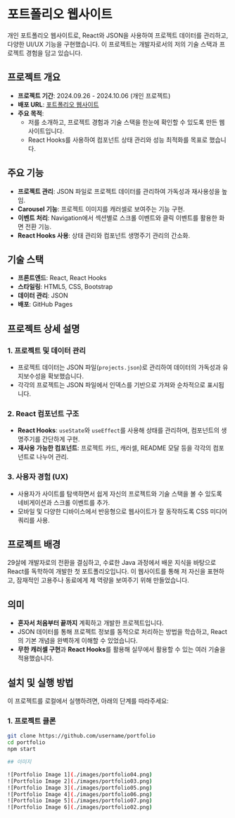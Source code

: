 # 포트폴리오 웹사이트

개인 포트폴리오 웹사이트로, React와 JSON을 사용하여 프로젝트 데이터를 관리하고, 다양한 UI/UX 기능을 구현했습니다. 이 프로젝트는 개발자로서의 저의 기술 스택과 프로젝트 경험을 담고 있습니다.

## 프로젝트 개요
- **프로젝트 기간**: 2024.09.26 - 2024.10.06 (개인 프로젝트)
- **배포 URL**: [포트폴리오 웹사이트](https://jack1.blog)
- **주요 목적**: 
  - 저를 소개하고, 프로젝트 경험과 기술 스택을 한눈에 확인할 수 있도록 만든 웹사이트입니다.
  - React Hooks를 사용하여 컴포넌트 상태 관리와 성능 최적화를 목표로 했습니다.

## 주요 기능
- **프로젝트 관리**: JSON 파일로 프로젝트 데이터를 관리하여 가독성과 재사용성을 높임.
- **Carousel 기능**: 프로젝트 이미지를 캐러셀로 보여주는 기능 구현.
- **이벤트 처리**: Navigation에서 섹션별로 스크롤 이벤트와 클릭 이벤트를 활용한 화면 전환 기능.
- **React Hooks 사용**: 상태 관리와 컴포넌트 생명주기 관리의 간소화.

## 기술 스택
- **프론트엔드**: React, React Hooks
- **스타일링**: HTML5, CSS, Bootstrap
- **데이터 관리**: JSON
- **배포**: GitHub Pages

## 프로젝트 상세 설명

### 1. 프로젝트 및 데이터 관리
- 프로젝트 데이터는 JSON 파일(`projects.json`)로 관리하여 데이터의 가독성과 유지보수성을 확보했습니다.
- 각각의 프로젝트는 JSON 파일에서 인덱스를 기반으로 가져와 순차적으로 표시됩니다.

### 2. React 컴포넌트 구조
- **React Hooks**: `useState`와 `useEffect`를 사용해 상태를 관리하며, 컴포넌트의 생명주기를 간단하게 구현.
- **재사용 가능한 컴포넌트**: 프로젝트 카드, 캐러셀, README 모달 등을 각각의 컴포넌트로 나누어 관리.

### 3. 사용자 경험 (UX)
- 사용자가 사이트를 탐색하면서 쉽게 자신의 프로젝트와 기술 스택을 볼 수 있도록 네비게이션과 스크롤 이벤트를 추가.
- 모바일 및 다양한 디바이스에서 반응형으로 웹사이트가 잘 동작하도록 CSS 미디어 쿼리를 사용.

## 프로젝트 배경
29살에 개발자로의 전환을 결심하고, 수료한 Java 과정에서 배운 지식을 바탕으로 React를 독학하여 개발한 첫 포트폴리오입니다. 이 웹사이트를 통해 저 자신을 표현하고, 잠재적인 고용주나 동료에게 제 역량을 보여주기 위해 만들었습니다.

## 의미
- **혼자서 처음부터 끝까지** 계획하고 개발한 프로젝트입니다.
- JSON 데이터를 통해 프로젝트 정보를 동적으로 처리하는 방법을 학습하고, React의 기본 개념을 완벽하게 이해할 수 있었습니다.
- **무한 캐러셀 구현**과 **React Hooks**를 활용해 실무에서 활용할 수 있는 여러 기술을 적용했습니다.

## 설치 및 실행 방법
이 프로젝트를 로컬에서 실행하려면, 아래의 단계를 따라주세요:

### 1. 프로젝트 클론
```bash
git clone https://github.com/username/portfolio
cd portfolio
npm start

## 이미지

![Portfolio Image 1](./images/portfolio04.png)
![Portfolio Image 2](./images/portfolio03.png)
![Portfolio Image 3](./images/portfolio05.png)
![Portfolio Image 4](./images/portfolio06.png)
![Portfolio Image 5](./images/portfolio07.png)
![Portfolio Image 6](./images/portfolio02.png)